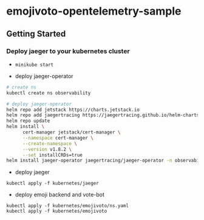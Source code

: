 # emojivoto-opentelemetry-sample
## Getting Started
### Deploy jaeger to your kubernetes cluster
- `minikube start`

- deploy jaeger-operator

```sh
# create ns
kubectl create ns observability

# deploy jaeger-operator
helm repo add jetstack https://charts.jetstack.io
helm repo add jaegertracing https://jaegertracing.github.io/helm-chartshelm repo add jaegertracing https://jaegertracing.github.io/helm-chartshelm repo add jaegertracing https://jaegertracing.github.io/helm-charts
helm repo update
helm install \
	  cert-manager jetstack/cert-manager \
	  --namespace cert-manager \
	  --create-namespace \
	  --version v1.8.2 \
	  --set installCRDs=true
helm install jaeger-operator jaegertracing/jaeger-operator -n observability --set rbac.clusterRole=true
```

- deploy jaeger

```
kubectl apply -f kubernetes/jaeger
```

- deploy emoji backend and vote-bot

```
kubectl apply -f kubernetes/emojivoto/ns.yaml
kubectl apply -f kubernetes/emojivoto
```
